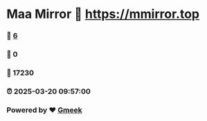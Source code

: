 # Maa Mirror :link: https://mmirror.top 
### :page_facing_up: [6](https://mmirror.top/tag.html) 
### :speech_balloon: 0 
### :hibiscus: 17230 
### :alarm_clock: 2025-03-20 09:57:00 
### Powered by :heart: [Gmeek](https://github.com/Meekdai/Gmeek)
